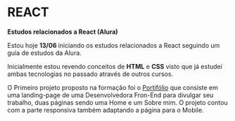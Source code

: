 # REACT
 <strong>Estudos relacionados a React (Alura)</strong>

Estou hoje <strong> 13/06 </strong> iniciando os estudos relacionados a React seguindo um guia de estudos da Alura.

Inicialmente estou revendo conceitos de <strong>HTML</strong> e <strong>CSS</strong> visto que já estudei ambas tecnologias no passado através de outros cursos.

O Primeiro projeto proposto na formação foi o <a href="PORTIFOLIO/index.html">Portifólio</a> que consiste em uma landing-page de uma Desenvolvedora Fron-End para divulgar seu trabalho, duas páginas sendo uma Home e um Sobre mim. O projeto contou com a parte responsiva também adaptando a página para o Mobile.